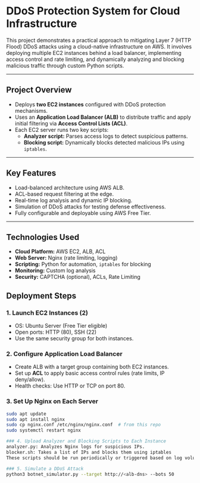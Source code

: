 # DDoS Protection System for Cloud Infrastructure

This project demonstrates a practical approach to mitigating Layer 7 (HTTP Flood) DDoS attacks using a cloud-native infrastructure on AWS. It involves deploying multiple EC2 instances behind a load balancer, implementing access control and rate limiting, and dynamically analyzing and blocking malicious traffic through custom Python scripts.

---

##  Project Overview

- Deploys **two EC2 instances** configured with DDoS protection mechanisms.
- Uses an **Application Load Balancer (ALB)** to distribute traffic and apply initial filtering via **Access Control Lists (ACL)**.
- Each EC2 server runs two key scripts:
  - **Analyzer script:** Parses access logs to detect suspicious patterns.
  - **Blocking script:** Dynamically blocks detected malicious IPs using `iptables`.

---

##  Key Features

- Load-balanced architecture using AWS ALB.
- ACL-based request filtering at the edge.
- Real-time log analysis and dynamic IP blocking.
- Simulation of DDoS attacks for testing defense effectiveness.
- Fully configurable and deployable using AWS Free Tier.

---

##  Technologies Used

- **Cloud Platform:** AWS EC2, ALB, ACL
- **Web Server:** Nginx (rate limiting, logging)
- **Scripting:** Python for automation, `iptables` for blocking
- **Monitoring:** Custom log analysis
- **Security:** CAPTCHA (optional), ACLs, Rate Limiting

##  Deployment Steps

### 1. Launch EC2 Instances (2)
- OS: Ubuntu Server (Free Tier eligible)
- Open ports: HTTP (80), SSH (22)
- Use the same security group for both instances.

### 2. Configure Application Load Balancer
- Create ALB with a target group containing both EC2 instances.
- Set up **ACL** to apply basic access control rules (rate limits, IP deny/allow).
- Health checks: Use HTTP or TCP on port 80.

### 3. Set Up Nginx on Each Server
```bash
sudo apt update
sudo apt install nginx
sudo cp nginx.conf /etc/nginx/nginx.conf  # from this repo
sudo systemctl restart nginx

### 4. Upload Analyzer and Blocking Scripts to Each Instance
analyzer.py: Analyzes Nginx logs for suspicious IPs.
blocker.sh: Takes a list of IPs and blocks them using iptables
These scripts should be run periodically or triggered based on log volume.

### 5. Simulate a DDoS Attack
python3 botnet_simulator.py --target http://<alb-dns> --bots 50
